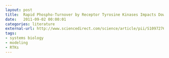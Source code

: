 ```yaml
---
layout: post
title:  Rapid Phospho-Turnover by Receptor Tyrosine Kinases Impacts Downstream Signaling and Drug Binding
date:   2011-09-02 00:00:01
categories: literature
external-url: http://www.sciencedirect.com/science/article/pii/S1097276511005387
tags:
- systems biology
- modeling
- RTKs
---
```

